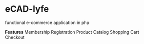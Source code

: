 # eCAD-lyfe
functional e-commerce application in php

<b>Features</b>
Membership
Registration
Product Catalog
Shopping Cart
Checkout

